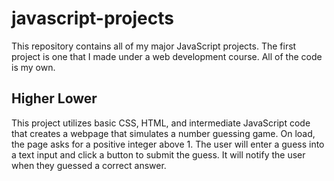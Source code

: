 # javascript-projects
This repository contains all of my major JavaScript projects. The first project is one that I made under a web development course. All of the code is my own.

## Higher Lower
This project utilizes basic CSS, HTML, and intermediate JavaScript code that creates a webpage that simulates a number guessing game. On load, the page asks for a positive integer above 1. The user will enter a guess into a text input and click a button to submit the guess. It will notify the user when they guessed a correct answer.
